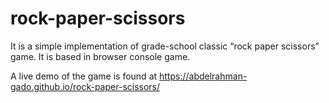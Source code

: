 # rock-paper-scissors
It is a simple implementation of grade-school classic “rock paper scissors” game.
It is based in browser console game.

A live demo of the game is found at https://abdelrahman-gado.github.io/rock-paper-scissors/
